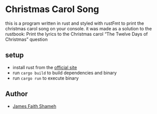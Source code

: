 
# Christmas Carol Song

this is a program written in rust and styled with rustFmt to print the christmas
carol song on your console.
it was made as a solution to the rustbook: Print the lyrics to the Christmas carol “The Twelve Days of Christmas” question

## setup

- install rust from the [official site](https://www.rust-lang.org/tools/install)
- run `cargo build` to build dependencies and binary
- run `cargo run` to execute binary

## Author

- [James Faith Shameh](https://github.com/blackpandan)
